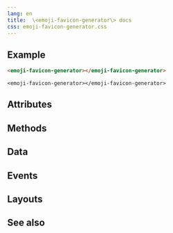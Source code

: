 ```yaml
---
lang: en
title:  \<emoji-favicon-generator\> docs
css: emoji-favicon-generator.css
---
```


<main>

## Example

```html
<emoji-favicon-generator></emoji-favicon-generator>
```

```{=html}
<emoji-favicon-generator></emoji-favicon-generator>
```

## Attributes

## Methods

## Data

## Events

## Layouts

## See also

</main>

<script type="module">
import {EmojiFaviconGenerator} from './EmojiFaviconGenerator.js'

window.emojiFaviconGenerator = document.querySelector('emoji-favicon-generator')
</script>
